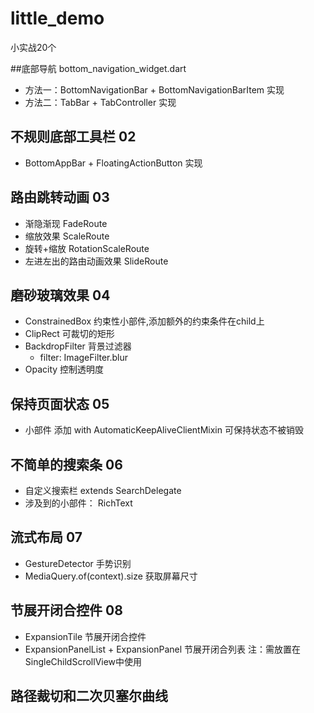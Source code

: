# little_demo

小实战20个

##底部导航 bottom_navigation_widget.dart
  * 方法一：BottomNavigationBar + BottomNavigationBarItem 实现
  * 方法二：TabBar + TabController 实现
  
## 不规则底部工具栏 02
  * BottomAppBar + FloatingActionButton 实现
  
## 路由跳转动画 03
  * 渐隐渐现 FadeRoute
  * 缩放效果 ScaleRoute
  * 旋转+缩放 RotationScaleRoute
  * 左进左出的路由动画效果 SlideRoute
  
## 磨砂玻璃效果 04
  * ConstrainedBox 约束性小部件,添加额外的约束条件在child上
  * ClipRect 可裁切的矩形
  * BackdropFilter 背景过滤器
    * filter: ImageFilter.blur
  * Opacity 控制透明度
  
## 保持页面状态 05
  * 小部件 添加 with AutomaticKeepAliveClientMixin 可保持状态不被销毁
  
## 不简单的搜索条 06
  * 自定义搜索栏 extends SearchDelegate
  * 涉及到的小部件： RichText
  
## 流式布局 07
  * GestureDetector 手势识别
  * MediaQuery.of(context).size 获取屏幕尺寸
  
## 节展开闭合控件 08
  * ExpansionTile 节展开闭合控件
  * ExpansionPanelList + ExpansionPanel 节展开闭合列表 注：需放置在SingleChildScrollView中使用
  
## 路径裁切和二次贝塞尔曲线


